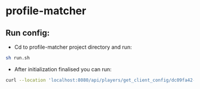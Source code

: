 # profile-matcher

## Run config:

* Cd to profile-matcher project directory and run:

```bash
sh run.sh
```

* After initialization finalised you can run: 

```bash
curl --location 'localhost:8080/api/players/get_client_config/dc09fa42-2578-4c02-8dec-9bd231da907b'
```
